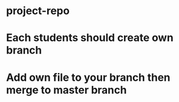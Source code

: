# project-repo
# Each students should create own branch
# Add own file to your branch then merge to master branch

